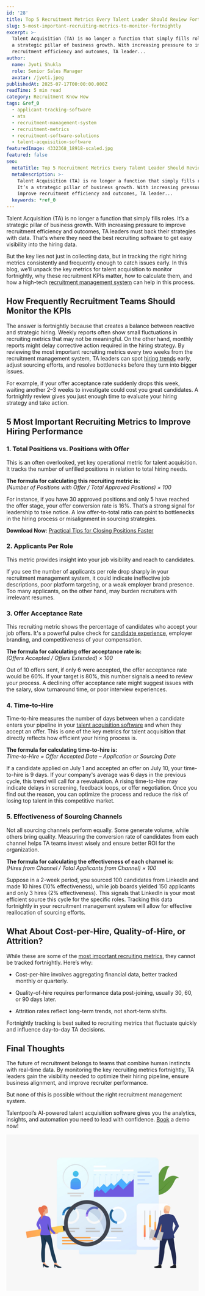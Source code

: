 ```yaml
---
id: '28'
title: Top 5 Recruitment Metrics Every Talent Leader Should Review Fortnightly
slug: 5-most-important-recruiting-metrics-to-monitor-fortnightly
excerpt: >-
  Talent Acquisition (TA) is no longer a function that simply fills roles. It’s
  a strategic pillar of business growth. With increasing pressure to improve
  recruitment efficiency and outcomes, TA leader...
author:
  name: Jyoti Shukla
  role: Senior Sales Manager
  avatar: /jyoti.jpeg
publishedAt: 2025-07-17T00:00:00.000Z
readTime: 5 min read
category: Recruitment Know How
tags: &ref_0
  - applicant-tracking-software
  - ats
  - recruitment-management-system
  - recruitment-metrics
  - recruitment-software-solutions
  - talent-acquisition-software
featuredImage: 4332368_18918-scaled.jpg
featured: false
seo:
  metaTitle: Top 5 Recruitment Metrics Every Talent Leader Should Review Fortnightly
  metaDescription: >-
    Talent Acquisition (TA) is no longer a function that simply fills roles.
    It’s a strategic pillar of business growth. With increasing pressure to
    improve recruitment efficiency and outcomes, TA leader...
  keywords: *ref_0
---
```


Talent Acquisition (TA) is no longer a function that simply fills roles. It’s a strategic pillar of business growth. With increasing pressure to improve recruitment efficiency and outcomes, TA leaders must back their strategies with data. That’s where they need the best recruiting software to get easy visibility into the hiring data.   

But the key lies not just in collecting data, but in tracking the right hiring metrics consistently and frequently enough to catch issues early. In this blog, we’ll unpack the key metrics for talent acquisition to monitor fortnightly, why these recruitment KPIs matter, how to calculate them, and how a high-tech [recruitment management system](https://www.thetalentpool.ai/) can help in this process. 

## **How Frequently Recruitment Teams Should Monitor the KPIs** 

The answer is fortnightly because that creates a balance between reactive and strategic hiring. Weekly reports often show small fluctuations in recruiting metrics that may not be meaningful. On the other hand, monthly reports might delay corrective action required in the hiring strategy. By reviewing the most important recruiting metrics every two weeks from the recruitment management system, TA leaders can spot [hiring trends](https://www.thetalentpool.ai/download-whitepaper/ultimate-2025-hiring-trends-report/) early, adjust sourcing efforts, and resolve bottlenecks before they turn into bigger issues. 

For example, if your offer acceptance rate suddenly drops this week, waiting another 2–3 weeks to investigate could cost you great candidates. A fortnightly review gives you just enough time to evaluate your hiring strategy and take action. 

## **5 Most Important Recruiting Metrics to Improve Hiring Performance** 

### **1\. Total Positions vs. Positions with Offer** 

This is an often overlooked, yet key operational metric for talent acquisition. It tracks the number of unfilled positions in relation to total hiring needs. 

**The formula for calculating this recruiting metric is:**   
_(Number of Positions with Offer / Total Approved Positions) × 100_ 

For instance, if you have 30 approved positions and only 5 have reached the offer stage, your offer conversion rate is 16%. That’s a strong signal for leadership to take notice. A low offer-to-total ratio can point to bottlenecks in the hiring process or misalignment in sourcing strategies. 

**Download Now**: [Practical Tips for Closing Positions Faster](https://www.thetalentpool.ai/download-whitepaper/tips-for-closing-positions-faster/)  

### **2\. Applicants Per Role** 

This metric provides insight into your job visibility and reach to candidates. 

If you see the number of applicants per role drop sharply in your recruitment management system, it could indicate ineffective job descriptions, poor platform targeting, or a weak employer brand presence. Too many applicants, on the other hand, may burden recruiters with irrelevant resumes. 

### **3\. Offer Acceptance Rate** 

This recruiting metric shows the percentage of candidates who accept your job offers. It's a powerful pulse check for [candidate experience](https://www.thetalentpool.ai/blogs/creating-positive-candidate-experience-actionable-tips/), employer branding, and competitiveness of your compensation. 

**The formula for calculating offer acceptance rate is:**   
_(Offers Accepted / Offers Extended) × 100_ 

Out of 10 offers sent, if only 6 were accepted, the offer acceptance rate would be 60%. If your target is 80%, this number signals a need to review your process. A declining offer acceptance rate might suggest issues with the salary, slow turnaround time, or poor interview experiences. 

### **4\. Time-to-Hire** 

Time-to-hire measures the number of days between when a candidate enters your pipeline in your [talent acquisition software](https://www.thetalentpool.ai/blogs/5-must-have-talent-acquisition-software-tools-to-simplify-your-hiring-process/) and when they accept an offer. This is one of the key metrics for talent acquisition that directly reflects how efficient your hiring process is. 

**The formula for calculating time-to-hire is:**   
_Time-to-Hire = Offer Accepted Date – Application or Sourcing Date_ 

If a candidate applied on July 1 and accepted an offer on July 10, your time-to-hire is 9 days. If your company's average was 6 days in the previous cycle, this trend will call for a reevaluation. A rising time-to-hire may indicate delays in screening, feedback loops, or offer negotiation. Once you find out the reason, you can optimize the process and reduce the risk of losing top talent in this competitive market. 

### **5\. Effectiveness of Sourcing Channels** 

Not all sourcing channels perform equally. Some generate volume, while others bring quality. Measuring the conversion rate of candidates from each channel helps TA teams invest wisely and ensure better ROI for the organization. 

**The formula for calculating the effectiveness of each channel is:**   
_(Hires from Channel / Total Applicants from Channel) × 100_ 

Suppose in a 2-week period, you sourced 100 candidates from LinkedIn and made 10 hires (10% effectiveness), while job boards yielded 150 applicants and only 3 hires (2% effectiveness). This signals that LinkedIn is your most efficient source this cycle for the specific roles. Tracking this data fortnightly in your recruitment management system will allow for effective reallocation of sourcing efforts. 

## **What About Cost-per-Hire, Quality-of-Hire, or Attrition?** 

While these are some of the [most important recruiting metrics](https://www.thetalentpool.ai/blogs/metrics-and-kpis-for-evaluating-end-to-end-recruitment-performance/), they cannot be tracked fortnightly. Here’s why: 

- Cost-per-hire involves aggregating financial data, better tracked monthly or quarterly. 

- Quality-of-hire requires performance data post-joining, usually 30, 60, or 90 days later. 

- Attrition rates reflect long-term trends, not short-term shifts. 

Fortnightly tracking is best suited to recruiting metrics that fluctuate quickly and influence day-to-day TA decisions. 

## **Final Thoughts** 

The future of recruitment belongs to teams that combine human instincts with real-time data. By monitoring the key recruiting metrics fortnightly, TA leaders gain the visibility needed to optimize their hiring pipeline, ensure business alignment, and improve recruiter performance. 

But none of this is possible without the right recruitment management system. 

Talentpool’s AI-powered talent acquisition software gives you the analytics, insights, and automation you need to lead with confidence. [Book](https://www.thetalentpool.ai/recruitment-software/) a demo now! 

![](images/4332368_18918-1024x830.jpg)
